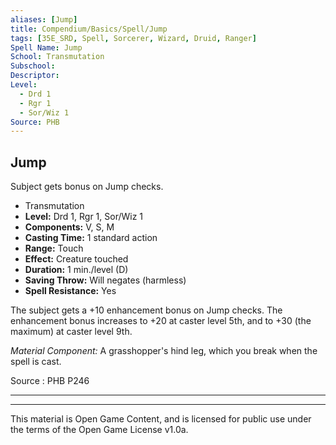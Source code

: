 ```yaml
---
aliases: [Jump]
title: Compendium/Basics/Spell/Jump
tags: [35E_SRD, Spell, Sorcerer, Wizard, Druid, Ranger]
Spell Name: Jump
School: Transmutation
Subschool: 
Descriptor: 
Level:
  - Drd 1
  - Rgr 1
  - Sor/Wiz 1
Source: PHB
---
```



## Jump

Subject gets bonus on Jump checks.

*   Transmutation
*   **Level:** Drd 1, Rgr 1, Sor/Wiz 1
*   **Components:** V, S, M
*   **Casting Time:** 1 standard action
*   **Range:** Touch
*   **Effect:** Creature touched
*   **Duration:** 1 min./level (D)
*   **Saving Throw:** Will negates (harmless)
*   **Spell Resistance:** Yes

<p>The subject gets a +10 enhancement bonus on Jump checks. The enhancement bonus increases to +20 at caster level 5th, and to +30 (the maximum) at caster level 9th.</p><p><i>Material Component:</i> A grasshopper's hind leg, which you break when the spell is cast.</p>

Source : PHB P246

---

---

This material is Open Game Content, and is licensed for public use under
the terms of the Open Game License v1.0a.
